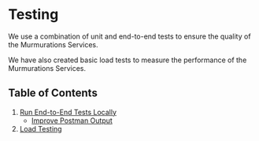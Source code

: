 # Testing

We use a combination of unit and end-to-end tests to ensure the quality of the Murmurations Services.

We have also created basic load tests to measure the performance of the Murmurations Services.

## Table of Contents

1. [Run End-to-End Tests Locally](run-e2e-tests-locally.md)
    - [Improve Postman Output](improve-postman-output.md)
2. [Load Testing](load-testing.md)
